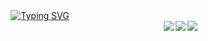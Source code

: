 <div align="center">
<a href="https://git.io/typing-svg"><img src="https://readme-typing-svg.demolab.com?font=Fira+Code&size=30&duration=500&pause=1000&color=FFA500&multiline=true&width=500&height=100&lines=print(%22Hello%2C+I'm+Andy!%22);+" alt="Typing SVG" /></a>
</div>

<div align="right">
    <a href="https://github.com/andy-1au">
        <img align="right" src="http://github-readme-streak-stats.herokuapp.com?user=andy-1au&theme=algolia&border_radius=5&card_width=500"/>
        <img align="right" src="https://github-readme-stats-eight-theta.vercel.app/api?username=andy-1au&show_icons=true&theme=algolia&card_width=500&include_all_commits=true&count_private=true"/>
        <img align="right" src="https://github-readme-stats-eight-theta.vercel.app/api/top-langs/?username=andy-1au&theme=algolia&card_width=500&layout=compact&langs_count=8"/>
    </a>
</div>
